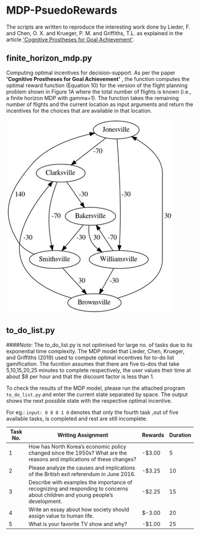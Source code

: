 # MDP-PsuedoRewards
The scripts are written to reproduce the interesting work done by Lieder, F. and Chen, O. X. and Krueger, P. M. and Griffiths, T.L. as explained in the article ['Cognitive Prostheses for Goal Achievement'](https://www.nature.com/articles/s41562-019-0672-9).


## finite_horizon_mdp.py
Computing optimal incentives for decision-support. As per the paper **'Cognitive Prostheses for Goal Achievement'** , the function computes the optimal reward function (Equation 10) for the version of the flight planning problem shown in Figure 1A where the total number of flights is known (i.e., a finite horizon MDP with gamma=1). The function takes the remaining number of flights and the current location as input arguments and return the incentives for the choices that are available in that location.
<!-- <img src="figure/mdp_fig.jpeg"
     alt="Finite Horizon Flight Game"
      /> -->

![Flight Game](figure/mdp_fig.jpeg?raw=true "Flight Game")
## to_do_list.py
####*Note*: The to_do_list.py is not optimised for large no. of tasks due to its exponential time complexity.
The MDP model that Lieder, Chen, Krueger, and Griffiths (2019) used to compute optimal incentives for to-do list gamification. The fucntion assumes that there are five to-dos that take 5,10,15,20,25 minutes to complete respectively, the user values their time at about $8 per hour and that the discount factor is less than 1.

To check the results of the MDP model, please run the attached program `to_do_list.py` and enter the current state separated by space. The output shows the next possible state with the respective optimal incentive.

For eg.: `input: 0 0 0 1 0`  denotes that only the fourth task ,out of five available tasks, is completed and rest are still incomplete.


Task No.|Writing Assignment| Rewards |Duration|
--------|-------------------| -------|---------|
1| How has North Korea’s economic policy changed since the 1950s? What are the reasons and implications of these changes?|-$3.00 |5
2| Please analyze the causes and implications of the British exit referendum in June 2016.|-$3.25 |10
3|Describe with examples the importance of recognizing and responding to concerns about children and young people’s development.|-$2.25 |15
4|Write an essay about how society should assign value to human life.|$-3.00 |20
5|What is your favorite TV show and why? |-$1.00 |25







